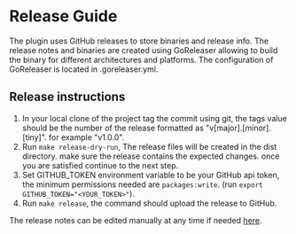 # Release Guide

The plugin uses GitHub releases to store binaries and release info. The release notes and binaries are created using
GoReleaser allowing to build the binary for different architectures and platforms. The configuration of GoReleaser
is located in .goreleaser.yml.

## Release instructions

1. In your local clone of the project tag the commit using git, the tags value should be the number of the release
   formatted as "v[major].[minor].[tiny]". for example "v1.0.0".
2. Run `make release-dry-run`, The release files will be created in the dist directory. make sure the release contains
   the expected changes. once you are satisfied continue to the next step.
3. Set GITHUB_TOKEN environment variable to be your GitHub api token, the minimum permissions needed are
   `packages:write`. (run `export GITHUB_TOKEN="<YOUR_TOKEN>"`).
4. Run `make release`, the command should upload the release to GitHub.

The release notes can be edited manually at any time if needed [here](https://github.com/openshift/kube-compare/releases).
